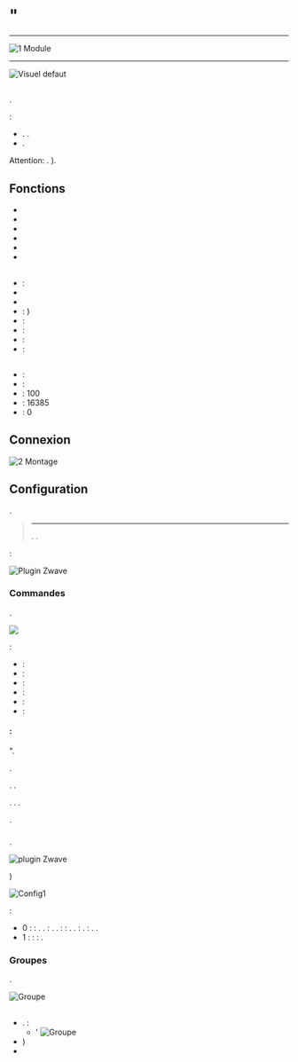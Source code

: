 # "

 ****

![1 Module](images/duwi.05436/1-Module.PNG)

****

![Visuel defaut](images/duwi.05436/Visuel_defaut.PNG)

##  

.

 :

-   . .
-   .

Attention: . ).

## Fonctions

-   
-   
-   
-   
-   
-   

## 

-    : 
-   
-   
-    : )
-    : 
-    : 
-    : 
-    : 

## 

-    : 
-    : 
-    : 100
-    : 16385
-    : 0

## Connexion

![2 Montage](images/duwi.05436/2-Montage.PNG)

## Configuration

 [](https://doc.jeedom.com/en_US/plugins/automation%20protocol/openzwave/).

> ****
>
> . .

 :

![Plugin Zwave](images/duwi.05436/3-Inclusion.PNG)

### Commandes

.

![](images/duwi.05436/4-Commandes.PNG)

 :

-    : 
-    : 
-    : 
-    : 
-    : 
-    : 

####  :

".

.

. .

. . .

.

### 

.

![ plugin Zwave](images/plugin/bouton_configuration.jpg)

)

![Config1](images/duwi.05436/5-Paramètres.PNG)

 :

-   0 :  :
. .
 : .
.
 :  : . .  : .
 : . .
-   1 :  :  :
.

### Groupes

.

![Groupe](images/duwi.05436/6-Groupes.PNG)

## 

-   .  :
    - '
![Groupe](images/duwi.05436/7-Poll.PNG)
  - )
-   
